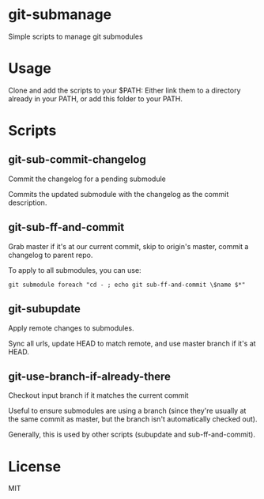 git-submanage
=============

Simple scripts to manage git submodules

# Usage

Clone and add the scripts to your $PATH: Either link them to a directory
already in your PATH, or add this folder to your PATH.


# Scripts

## git-sub-commit-changelog
Commit the changelog for a pending submodule

Commits the updated submodule with the changelog as the commit description.


## git-sub-ff-and-commit
Grab master if it's at our current commit, skip to origin's master, commit a
changelog to parent repo.

To apply to all submodules, you can use:

    git submodule foreach "cd - ; echo git sub-ff-and-commit \$name $*"


## git-subupdate
Apply remote changes to submodules.

Sync all urls, update HEAD to match remote, and use master branch if it's at
HEAD.


## git-use-branch-if-already-there
Checkout input branch if it matches the current commit

Useful to ensure submodules are using a branch (since they're usually at the
same commit as master, but the branch isn't automatically checked out).

Generally, this is used by other scripts (subupdate and sub-ff-and-commit).


# License
MIT
